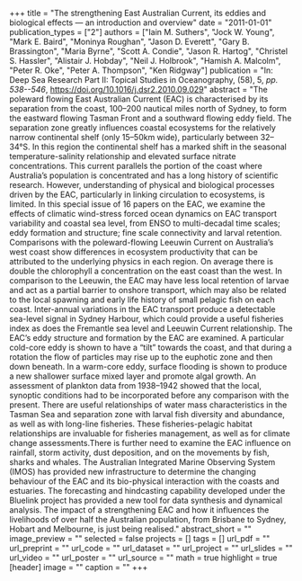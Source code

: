 +++
title = "The strengthening East Australian Current, its eddies and biological effects — an introduction and overview"
date = "2011-01-01"
publication_types = ["2"]
authors = ["Iain M. Suthers", "Jock W. Young", "Mark E. Baird", "Moninya Roughan", "Jason D. Everett", "Gary B. Brassington", "Maria Byrne", "Scott A. Condie", "Jason R. Hartog", "Christel S. Hassler", "Alistair J. Hobday", "Neil J. Holbrook", "Hamish A. Malcolm", "Peter R. Oke", "Peter A. Thompson", "Ken Ridgway"]
publication = "In: Deep Sea Research Part II: Topical Studies in Oceanography, (58), 5, _pp. 538--546_, https://doi.org/10.1016/j.dsr2.2010.09.029"
abstract = "The poleward flowing East Australian Current (EAC) is characterised by its separation from the coast, 100–200 nautical miles north of Sydney, to form the eastward flowing Tasman Front and a southward flowing eddy field. The separation zone greatly influences coastal ecosystems for the relatively narrow continental shelf (only 15–50km wide), particularly between 32–34°S. In this region the continental shelf has a marked shift in the seasonal temperature-salinity relationship and elevated surface nitrate concentrations. This current parallels the portion of the coast where Australia’s population is concentrated and has a long history of scientific research. However, understanding of physical and biological processes driven by the EAC, particularly in linking circulation to ecosystems, is limited. In this special issue of 16 papers on the EAC, we examine the effects of climatic wind-stress forced ocean dynamics on EAC transport variability and coastal sea level, from ENSO to multi-decadal time scales; eddy formation and structure; fine scale connectivity and larval retention. Comparisons with the poleward-flowing Leeuwin Current on Australia’s west coast show differences in ecosystem productivity that can be attributed to the underlying physics in each region. On average there is double the chlorophyll a concentration on the east coast than the west. In comparison to the Leeuwin, the EAC may have less local retention of larvae and act as a partial barrier to onshore transport, which may also be related to the local spawning and early life history of small pelagic fish on each coast. Inter-annual variations in the EAC transport produce a detectable sea-level signal in Sydney Harbour, which could provide a useful fisheries index as does the Fremantle sea level and Leeuwin Current relationship. The EAC’s eddy structure and formation by the EAC are examined. A particular cold-core eddy is shown to have a “tilt” towards the coast, and that during a rotation the flow of particles may rise up to the euphotic zone and then down beneath. In a warm-core eddy, surface flooding is shown to produce a new shallower surface mixed layer and promote algal growth. An assessment of plankton data from 1938–1942 showed that the local, synoptic conditions had to be incorporated before any comparison with the present. There are useful relationships of water mass characteristics in the Tasman Sea and separation zone with larval fish diversity and abundance, as well as with long-line fisheries. These fisheries-pelagic habitat relationships are invaluable for fisheries management, as well as for climate change assessments.There is further need to examine the EAC influence on rainfall, storm activity, dust deposition, and on the movements by fish, sharks and whales. The Australian Integrated Marine Observing System (IMOS) has provided new infrastructure to determine the changing behaviour of the EAC and its bio-physical interaction with the coasts and estuaries. The forecasting and hindcasting capability developed under the Bluelink project has provided a new tool for data synthesis and dynamical analysis. The impact of a strengthening EAC and how it influences the livelihoods of over half the Australian population, from Brisbane to Sydney, Hobart and Melbourne, is just being realised."
abstract_short = ""
image_preview = ""
selected = false
projects = []
tags = []
url_pdf = ""
url_preprint = ""
url_code = ""
url_dataset = ""
url_project = ""
url_slides = ""
url_video = ""
url_poster = ""
url_source = ""
math = true
highlight = true
[header]
image = ""
caption = ""
+++

